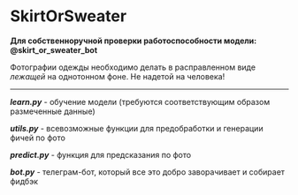 # SkirtOrSweater


**Для собственноручной проверки работоспособности модели: @skirt_or_sweater_bot**

Фотографии одежды необходимо делать в расправленном виде *лежащей* на однотонном фоне. Не надетой на человека!

_______________________

***learn.py*** - обучение модели (требуются соответствующим образом размеченные данные)

***utils.py*** - всевозможные функции для предобработки и генерации фичей по фото

***predict.py*** - функция для предсказания по фото

***bot.py*** - телеграм-бот, который все это добро заворачивает и собирает фидбэк

